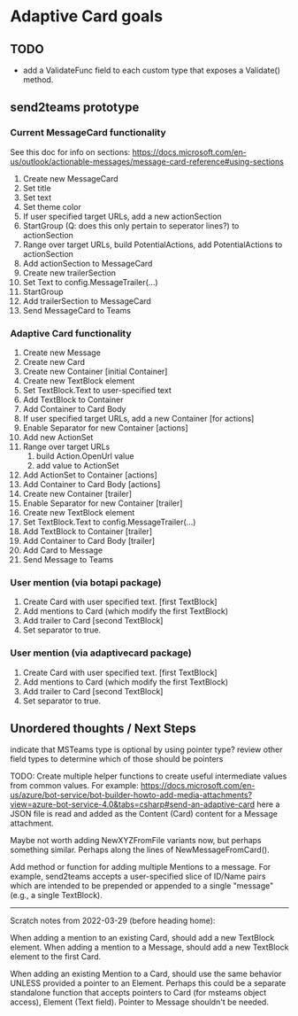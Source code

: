 # Adaptive Card goals

## TODO

- add a ValidateFunc field to each custom type that exposes a Validate()
  method.

## send2teams prototype

### Current MessageCard functionality

See this doc for info on sections:
<https://docs.microsoft.com/en-us/outlook/actionable-messages/message-card-reference#using-sections>

1. Create new MessageCard
1. Set title
1. Set text
1. Set theme color
1. If user specified target URLs, add a new actionSection
1. StartGroup (Q: does this only pertain to seperator lines?) to actionSection
1. Range over target URLs, build PotentialActions, add PotentialActions to actionSection
1. Add actionSection to MessageCard
1. Create new trailerSection
1. Set Text to config.MessageTrailer(...)
1. StartGroup
1. Add trailerSection to MessageCard
1. Send MessageCard to Teams

### Adaptive Card functionality

1. Create new Message
1. Create new Card
1. Create new Container [initial Container]
1. Create new TextBlock element
1. Set TextBlock.Text to user-specified text
1. Add TextBlock to Container
1. Add Container to Card Body
1. If user specified target URLs, add a new Container [for actions]
1. Enable Separator for new Container [actions]
1. Add new ActionSet
1. Range over target URLs
   1. build Action.OpenUrl value
   1. add value to ActionSet
1. Add ActionSet to Container [actions]
1. Add Container to Card Body [actions]
1. Create new Container [trailer]
1. Enable Separator for new Container [trailer]
1. Create new TextBlock element
1. Set TextBlock.Text to config.MessageTrailer(...)
1. Add TextBlock to Container [trailer]
1. Add Container to Card Body [trailer]
1. Add Card to Message
1. Send Message to Teams

### User mention (via botapi package)

1. Create Card with user specified text. [first TextBlock]
1. Add mentions to Card (which modify the first TextBlock)
1. Add trailer to Card [second TextBlock]
1. Set separator to true.

### User mention (via adaptivecard package)

1. Create Card with user specified text. [first TextBlock]
1. Add mentions to Card (which modify the first TextBlock)
1. Add trailer to Card [second TextBlock]
1. Set separator to true.

## Unordered thoughts / Next Steps

indicate that MSTeams type is optional by using pointer type?
review other field types to determine which of those should be pointers

TODO: Create multiple helper functions to create useful intermediate values
from common values.
For example:
<https://docs.microsoft.com/en-us/azure/bot-service/bot-builder-howto-add-media-attachments?view=azure-bot-service-4.0&tabs=csharp#send-an-adaptive-card>
here a JSON file is read and added as the Content (Card) content for a Message
attachment.

Maybe not worth adding NewXYZFromFile variants now, but perhaps something
similar. Perhaps along the lines of NewMessageFromCard().

Add method or function for adding multiple Mentions to a message. For example,
send2teams accepts a user-specified slice of ID/Name pairs which are intended
to be prepended or appended to a single "message" (e.g., a single TextBlock).

------------

Scratch notes from 2022-03-29 (before heading home):

When adding a mention to an existing Card, should add a new TextBlock element.
When adding a mention to a Message, should add a new TextBlock element to the
first Card.

When adding an existing Mention to a Card, should use the same behavior UNLESS
provided a pointer to an Element. Perhaps this could be a separate standalone
function that accepts pointers to Card (for msteams object access), Element
(Text field). Pointer to Message shouldn't be needed.
